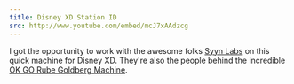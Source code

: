 ```yaml
---
title: Disney XD Station ID
src: http://www.youtube.com/embed/mcJ7xAAdzcg
---
```


I got the opportunity to work with the awesome folks [Syyn Labs](http://syynlabs.com/) on this quick machine for Disney XD.  They're also the people behind the incredible [OK GO Rube Goldberg Machine](http://youtu.be/qybUFnY7Y8w).
